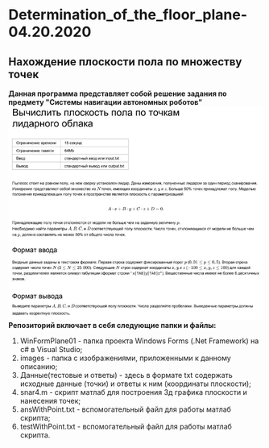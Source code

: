 # Determination_of_the_floor_plane-04.20.2020
## Нахождение плоскости пола по множеству точек
**Данная программа представляет собой решение задания по предмету "Системы навигации автономных роботов"**  
![task](https://github.com/d1den/Determination_of_the_floor_plane-20.04.2020/blob/master/images/task.JPG?raw=true "task")  
**Репозиторий включает в себя следующие папки и файлы:**  
1. WinFormPlane01 - папка проекта Windows Forms (.Net Framework) на c# в Visual Studio;
2. images - папка с изображениями, приложенными к данному описанию;
3. Данные(тестовые и ответы) - здесь в формате txt содержать исходные данные (точки) и ответы к ним (координаты плоскости);  
4. snar4.m - скрипт матлаб для построения 3д графика плоскости и нанесения точек;  
5. ansWithPoint.txt - вспомогательный файл для работы матлаб скрипта;  
6. testWithPoint.txt - вспомогательный файл для работы матлаб скрипта.  
